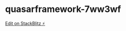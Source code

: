 # quasarframework-7ww3wf

[Edit on StackBlitz ⚡️](https://stackblitz.com/edit/quasarframework-7ww3wf)
